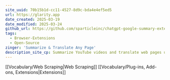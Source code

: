 ```yaml
---
site_uuid: 70b15b1d-cc11-4527-8d9c-bda4e4ef5ed5
url: https://glarity.app
date_created: 2025-03-19
date_modified: 2025-03-24
github_url: https://github.com/sparticleinc/chatgpt-google-summary-extension
tags:
  - Browser-Extensions
  - Open-Source
zinger: 'Summarize & Translate Any Page'
description_site_cp: Summarize YouTube videos and translate web pages using ChatGPT (Free and Ad-Free)
---
```

[[Vocabulary/Web Scraping|Web Scraping]]
[[Vocabulary/Plug-ins,  Add-ons,  Extensions|Extensions]]
